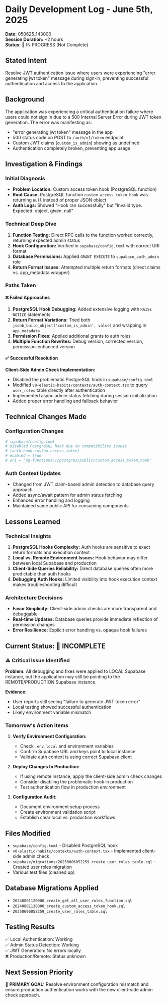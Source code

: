 # Daily Development Log - June 5th, 2025

**Date:** 050625_143000  
**Session Duration:** ~2 hours  
**Status:** 🔄 IN PROGRESS (Not Complete)

## Stated Intent
Resolve JWT authentication issue where users were experiencing "error generating jwt token" message during sign-in, preventing successful authentication and access to the application.

## Background
The application was experiencing a critical authentication failure where users could not sign in due to a 500 Internal Server Error during JWT token generation. The error was manifesting as:
- "error generating jwt token" message in the app
- 500 status code on POST to `/auth/v1/token` endpoint
- Custom JWT claims (`custom_is_admin`) showing as undefined
- Authentication completely broken, preventing app usage

## Investigation & Findings

### Initial Diagnosis
- **Problem Location:** Custom access token hook (PostgreSQL function)
- **Root Cause:** PostgreSQL function `custom_access_token_hook` was returning `null` instead of proper JSON object
- **Auth Logs:** Showed "Hook ran successfully" but "Invalid type. Expected: object, given: null"

### Technical Deep Dive
1. **Function Testing:** Direct RPC calls to the function worked correctly, returning expected admin status
2. **Hook Configuration:** Verified in `supabase/config.toml` with correct URI format
3. **Database Permissions:** Applied `GRANT EXECUTE` to `supabase_auth_admin` role
4. **Return Format Issues:** Attempted multiple return formats (direct claims vs. app_metadata wrapper)

### Paths Taken

#### ❌ Failed Approaches
1. **PostgreSQL Hook Debugging:** Added extensive logging with `RAISE NOTICE` statements
2. **Return Format Variations:** Tried both `jsonb_build_object('custom_is_admin', value)` and wrapping in `app_metadata`
3. **Permission Fixes:** Applied additional grants to auth roles
4. **Multiple Function Rewrites:** Debug version, corrected version, permission-enhanced version

#### ✅ Successful Resolution
**Client-Side Admin Check Implementation:**
- Disabled the problematic PostgreSQL hook in `supabase/config.toml`
- Modified `v0-elastic-habits/contexts/auth-context.tsx` to query `user_roles` table directly after authentication
- Implemented async admin status fetching during session initialization
- Added proper error handling and fallback behavior

## Technical Changes Made

### Configuration Changes
```toml
# supabase/config.toml
# Disabled PostgreSQL hook due to compatibility issues
# [auth.hook.custom_access_token]
# enabled = true
# uri = "pg-functions://postgres/public/custom_access_token_hook"
```

### Auth Context Updates
- Changed from JWT claim-based admin detection to database query approach
- Added async/await pattern for admin status fetching
- Enhanced error handling and logging
- Maintained same public API for consuming components

## Lessons Learned

### Technical Insights
1. **PostgreSQL Hooks Complexity:** Auth hooks are sensitive to exact return formats and execution context
2. **Local vs. Remote Environment Issues:** Hook behavior may differ between local Supabase and production
3. **Client-Side Queries Reliability:** Direct database queries often more predictable than auth hooks
4. **Debugging Auth Hooks:** Limited visibility into hook execution context makes troubleshooting difficult

### Architecture Decisions
- **Favor Simplicity:** Client-side admin checks are more transparent and debuggable
- **Real-time Updates:** Database queries provide immediate reflection of permission changes
- **Error Resilience:** Explicit error handling vs. opaque hook failures

## Current Status: 🚨 INCOMPLETE

### ⚠️ Critical Issue Identified
**Problem:** All debugging and fixes were applied to LOCAL Supabase instance, but the application may still be pointing to the REMOTE/PRODUCTION Supabase instance.

**Evidence:**
- User reports still seeing "failure to generate JWT token error"
- Local testing showed successful authentication
- Likely environment variable mismatch

### Tomorrow's Action Items
1. **Verify Environment Configuration:**
   - Check `.env.local` and environment variables
   - Confirm Supabase URL and keys point to local instance
   - Validate auth context is using correct Supabase client

2. **Deploy Changes to Production:**
   - If using remote instance, apply the client-side admin check changes
   - Consider disabling the problematic hook in production
   - Test authentication flow in production environment

3. **Configuration Audit:**
   - Document environment setup process
   - Create environment validation script
   - Establish clear local vs. production workflows

## Files Modified
- `supabase/config.toml` - Disabled PostgreSQL hook
- `v0-elastic-habits/contexts/auth-context.tsx` - Implemented client-side admin check
- `supabase/migrations/20250606052259_create_user_roles_table.sql` - Created user roles migration
- Various test files (cleaned up)

## Database Migrations Applied
- `20240801120000_create_get_all_user_roles_function.sql`
- `20240801130000_create_custom_access_token_hook.sql`
- `20250606052259_create_user_roles_table.sql`

## Testing Results
✅ Local Authentication: Working  
✅ Admin Status Detection: Working  
✅ JWT Generation: No errors locally  
❌ Production/Remote: Status unknown  

## Next Session Priority
🎯 **PRIMARY GOAL:** Resolve environment configuration mismatch and ensure production authentication works with the new client-side admin check approach.